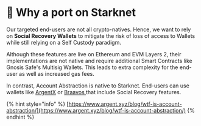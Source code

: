 # 💠 Why a port on Starknet

Our targeted end-users are not all crypto-natives. Hence, we want to rely on **Social Recovery Wallets** to mitigate the risk of loss of access to Wallets while still relying on a Self Custody paradigm.

Although these features are live on Ethereum and EVM Layers 2, their implementations are not native and require additional Smart Contracts like Gnosis Safe's Multisig Wallets. This leads to extra complexity for the end-user as well as increased gas fees.

In contrast, Account Abstraction is native to Starknet. End-users can use wallets like [ArgentX](https://www.argent.xyz/argent-x/) or [Braavos ](https://braavos.app/)that include Social Recovery features.&#x20;

{% hint style="info" %}
[https://www.argent.xyz/blog/wtf-is-account-abstraction/](https://www.argent.xyz/blog/wtf-is-account-abstraction/)
{% endhint %}
